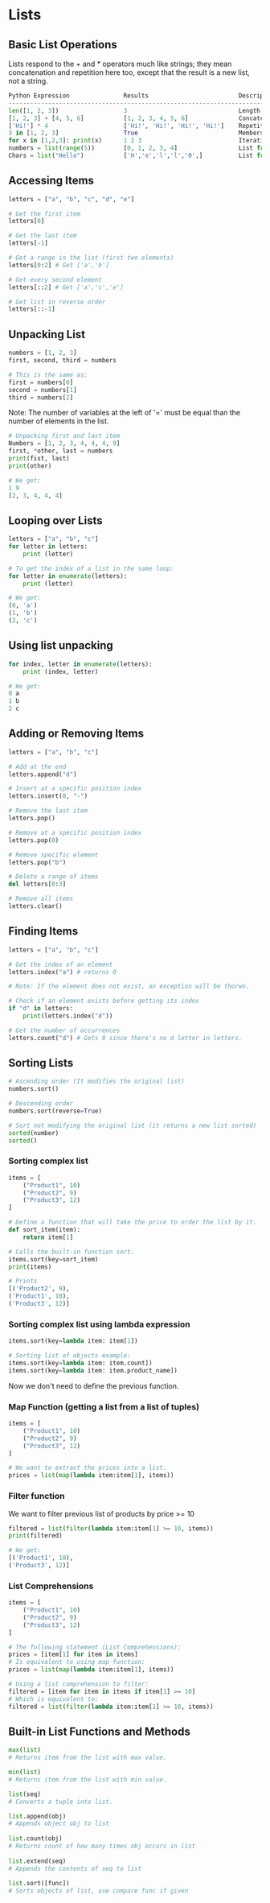 # Lists
## Basic List Operations
Lists respond to the + and * operators much like strings; they mean concatenation and repetition here too, except that the result is a new list, not a string.

```python
Python Expression               Results                         Description
--------------------------------------------------------------------------------
len([1, 2, 3])                  3                               Length
[1, 2, 3] + [4, 5, 6]           [1, 2, 3, 4, 5, 6]              Concatenation
['Hi!'] * 4                     ['Hi!', 'Hi!', 'Hi!', 'Hi!']    Repetition
3 in [1, 2, 3]                  True                            Membership
for x in [1,2,3]: print(x)      1 2 3                           Iteration
numbers = list(range(5))        [0, 1, 2, 3, 4]                 List from range
Chars = list("Hello")           ['H','e','l','l','0',]          List from string
```

## Accessing Items
```python
letters = ["a", "b", "c", "d", "e"]

# Get the first item
letters[0]

# Get the last item
letters[-1]

# Get a range in the list (first two elements)
letters[0:2] # Get ['a','b']

# Get every second element
letters[::2] # Get ['a','c','e']

# Get list in reverse order
letters[::-1]
```

## Unpacking List
```python
numbers = [1, 2, 3]
first, second, third = numbers

# This is the same as:
first = numbers[0]
second = numbers[1]
third = numbers[2]
```

Note: The number of variables at the left of '=' must be equal than the number of elements in the list.

```python
# Unpacking first and last item
Numbers = [1, 2, 3, 4, 4, 4, 9]
first, *other, last = numbers
print(fist, last)
print(other)

# We get:
1 9 
[2, 3, 4, 4, 4]
```

## Looping over Lists
```python
letters = ["a", "b", "c"]
for letter in letters:
    print (letter)

# To get the index of a list in the same loop:
for letter in enumerate(letters):
    print (letter)

# We get:
(0, 'a')
(1, 'b')
(2, 'c')
```

## Using list unpacking
```python
for index, letter in enumerate(letters):
    print (index, letter)

# We get:
0 a
1 b
2 c
```

## Adding or Removing Items
```python
letters = ["a", "b", "c"]

# Add at the end
letters.append("d")

# Insert at a specific position index 
letters.insert(0, "-")

# Remove the last item
letters.pop()

# Remove at a specific position index
letters.pop(0)

# Remove specific element
letters.pop("b")

# Delete a range of items
del letters[0:3]

# Remove all items
letters.clear()
```

## Finding Items
```python
letters = ["a", "b", "c"]

# Get the index of an element
letters.index("a") # returns 0

# Note: If the element does not exist, an exception will be thorwn.

# Check if an element exists before getting its index
if "d" in letters:
    print(letters.index("d"))

# Get the number of occurrences
letters.count("d") # Gets 0 since there's no d letter in letters.
```

## Sorting Lists
```python
# Ascending order (It modifies the original list)
numbers.sort()

# Descending order
numbers.sort(reverse=True)

# Sort not modifying the original list (it returns a new list sorted)
sorted(number)
sorted()
```

### Sorting complex list
```python
items = [
    ("Product1", 10)
    ("Product2", 9)
    ("Product3", 12)
]

# Define a function that will take the price to order the list by it.
def sort_item(item):
    return item[1]

# Calls the built-in function sort.
items.sort(key=sort_item)
print(items)

# Prints
[('Product2', 9),
('Product1', 10),
('Product3', 12)]
```

### Sorting complex list using lambda expression
```python
items.sort(key=lambda item: item[1])

# Sorting list of objects example:
items.sort(key=lambda item: item.count])
items.sort(key=lambda item: item.product_name])
```

Now we don't need to define the previous function.

### Map Function (getting a list from a list of tuples)
```python
items = [
    ("Product1", 10)
    ("Product2", 9)
    ("Product3", 12)
]

# We want to extract the prices into a list.
prices = list(map(lambda item:item[1], items))
```

### Filter function
We want to filter previous list of products by price >= 10
```python
filtered = list(filter(lambda item:item[1] >= 10, items))
print(filtered)

# We get:
[('Product1', 10),
('Product3', 12)]
```

### List Comprehensions
```python
items = [
    ("Product1", 10)
    ("Product2", 9)
    ("Product3", 12)
]

# The following statement (List Comprehensions):
prices = [item[1] for item in items]
# Is equivalent to using map function:
prices = list(map(lambda item:item[1], items))

# Using a list comprehension to filter:
filtered = [item for item in items if item[1] >= 10]
# Which is equivalent to:
filtered = list(filter(lambda item:item[1] >= 10, items))
```

## Built-in List Functions and Methods
```python
max(list)
# Returns item from the list with max value.

min(list)
# Returns item from the list with min value.

list(seq)
# Converts a tuple into list.

list.append(obj)
# Appends object obj to list
 
list.count(obj)
# Returns count of how many times obj occurs in list
 
list.extend(seq)
# Appends the contents of seq to list
 
list.sort([func])
# Sorts objects of list, use compare func if given
```
